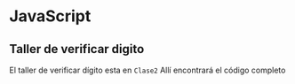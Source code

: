 # JavaScript

## Taller de verificar digito
El taller de verificar dígito esta en `Clase2` Allí encontrará el código completo
